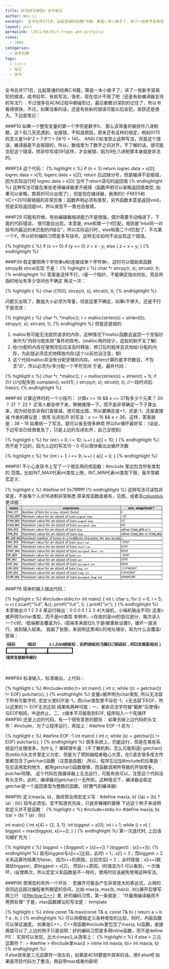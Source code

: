 ```yaml
---
title: 《C陷进与缺陷》读书笔记
author: Wei Li
excerpt:  全书总共171页，比起普通的经典C书籍，算是一本小册子了，讲了一些新手容易犯的错误，成书较早，有些写法，很老，现在估计不用了吧（还是有些编译器支持的写法?）. 不过很多在ACM过程中都碰到过，最后都教训深刻的记住了，所以书看得很快，不过，如果没看的话，还是有些新的错误可能以后会犯，收获还是很大。
layout: post
permalink: /2011/08/01/c-traps-and-pitfalls/
views:
  - 7809
categories:
  - 技术启蒙
tags:
  - C/C++
  - 笔记
  - 读书
---
```

全书总共171页，比起普通的经典C书籍，算是一本小册子了，讲了一些新手容易犯的错误，成书较早，有些写法，很老，现在估计不用了吧（还是有些编译器支持的写法?）.
不过很多在ACM过程中都碰到过，最后都教训深刻的记住了，所以书看得很快，不过，如果没看的话，还是有些新的错误可能以后会犯，收获还是很大。下边是笔记：

###P10
如果一个整型变量的第一个字符是数字0， 那么该常量将被视作八进制数，这个前几天还遇到，会报错，不知道原因，原来还有这样的规定，例如0175的含义是1*8^2 + 7 *8^1 + 5*8^0 = 145， ANSI C标准禁止这种写法，但是这个错误，编译器是不会报错的，所以，数组里为了数字之间对齐，不了解的话，很可能会犯这个错误，除非你写成091这样，才会报错，因为9在八进制里本身就是非法的。

###P24
这个代码：
{% highlight c %}
if (n < 3)
    return
logrec.data = x[0];
logrec.data = x[1];
logerc.data = x[2];
return 后边缺分号，但是编译不会报错，因为实际运行时
logrec.data = x[0] 当作了return语句的返回值
{% endhighlight %}
这种写法可能在某些老得编译器里不报错（函数声明可以省略返回值类型, 如果可以省略，那真的可以出错了），但是现在编译器，我用的C-FREE5和VC++2010报错报的非常厉害：函数声明必须有类型，另外函数本意是返回void，但是实际返回是int，所以类型不一致也会报错。

###P29
可能有时候，有些编辑器缩进能力不是很强，偶尔需要手动缩进下，下面的代码错误，
很可能会出现，本意是, else和第一个if匹配，规则是“else同一对括号内最近的未匹配的if结合”，所以实际运行时，else和第二个if匹配了，不鸟第一个if，所以好的编码习惯是多写括号，这样无论如何不会出现这个错误。

{% highlight c %}
if (x == 0) 
    if (y == 0) z = x - y;
else {
    z = x + y;
}
{% endhighlight %}

###P39
假定要把两个字符串s和t连接成单个字符串r，这时可以借助库函数strcpy和 strcat实现
于是：
{% highlight c %}
char *r
strcpy(r, s);
strcat(r, t);
{% endhighlight %}
答案是这样不行，r是一个指针，不能确定指向何处，而且所指的地址有多少空间也不确定
再试一次：

{% highlight c %}
char r[100];
strcpy(r, s);
strcat(r, t);
{% endhighlight %}

问题又出现了，数组大小必须为常量，但是这里不确定，如果r不够大，还是不行
于是改进：

{% highlight c %}
char *r, *malloc();
r = malloc(strlen(s) + strlen(t));
strcpy(r, s);
strcat(r, t);
{% endhighlight %}
但是还是错的
1. malloc有可能无法提供请求的内存，这种情况下malloc函数会返回一个空指针来作为”内存分配失败”事件的信号。(malloc用的较少，这些机制不太了解)
2. 给r分配的内存在使用完后应该及时释放，修订后的程序显式地给r分配的内存，为此就必须显式地释放内存(这个以前也没注意，额)
3. 这个代码malloc并没有分配足够的内存。 strlen计算的是字符数目，不包含’\0’，所以必须为r多分配一个字符空间
于是，最终代码：

{% highlight c %}
char *r, *malloc();
r = malloc(strlen(s) + strlen(t) + 1);
if (!r) {//分配失败 
    complain();
    exit(1);
}
strcpy(r, s);
strcat(r, t);
//一段时间后:
free(r);
{% endhighlight %}

###P46
计算边界时的一个小技巧：
计算x >= 16 && x <= 37有多少个元素？ 20 ？ 21 ？ 22？
正常人都会停下来，稍微推理一下，而不是非常确定一下子算出来，因为经验告诉我们直接减，很可能出错，所以要确定是+1，还是-1，还是直接减
作者的建议是：使用 左闭右开 的写法：x >= 16 && x < 38，这样，答案就是：38 – 16
如果统一了写法，就可以省去很多麻烦
所以for循环最好写：（话说，下边写法已经很普及了，只是上边的左闭右开，自己没想到）

{% highlight c %}
for (int i = 0; i < 10; i++) {
    a[i] = 10;
}
{% endhighlight %}
而不是下边的，因为上边的写法10 – 0 可以很快看出出循环次数

{% highlight c %}
for (int i = 1; i <= 9; i++) {
    a[i] = 0;
}
{% endhighlight %}

###P61
不小心发现书上写了一个很实用的库函数：#include 里边包含所有类型的
范围，比如INT_MAX代表int类型上限，INT_MIN代表int类型下限，我平常都宏定义:

{% highlight c %}
#define inf 0x7fffffff
{% endhighlight %}
这种写法可读性非常差，不是每个人对16进制非常熟悉
原来库函数直接有，见图，或者去[cplusplus](http://www.cplusplus.com/reference/clibrary/climits/)更详细：
![Image](/uploads/2011/07/climits.jpg)

###P76
简单的输入输出代码：

{% highlight c %}
#include<stdio.h>
int main() {
    int i;
    char c;
    for (i = 0; i < 5; i++) {
        scanf("%d", &c);
        printf("%d ", i);
    }
    printf("\n");
}
{% endhighlight %}
本意输出:0 1 2 3 4
某运行输出：0 0 0 0 1 2 3 4(大端机，小端机输出不同)
这里c被声明为char类型，而不是int类型
本例中，c存放的是int的低位部分，每次读入一个c时，i低端都会覆盖为0，i高端本来就位0,于是i被重新设置0，循环一直进行，直到输入结束。
我画了张图，来说明这里i和c的地址储存，和为什么会覆盖i低端：
![Image](/uploads/2011/07/xianjinyuquexianzhanlizi.jpg)

###P84
标准输入，标准输出，上代码：

{% highlight c %}
#include<stdio.h>
int main() {
    int c;
    while ((c = getchar()) != EOF)
        putchar(c);
}
{% endhighlight %}
变量c被声明为char类型, 所以无法容下所有可能字符,
宏定义里EOF是-1，而char类型里不存在-1，c无法容下EOF，所以这里的 != EOF无法比较
结果有两种可能：一、某些合法字符被”截断”后使得c与EOF相同，中途终止。二、c根本不可能取到EOF, 程序陷入一个死循环
###P90
还是上边的代码，有一个很有意思的题目：
如果去掉上边代码的头文件：#include，为了让程序运行，再加上：#define EOF -1
变为：

{% highlight c %}
#define EOF -1
int main() {
    int c;
    while ((c = getchar()) != EOF)
        putchar(c);
}
{% endhighlight %}
很多系统上，仍能运行，但是在某些系统运行会慢很多，为什么？
解释很牛逼：(不了解机制，怎么可能知道)
getchar()在stdio.h头文件里定义为宏，但是为了预防编程者粗心大意，在C语言很多库文件里都包含了getchar()函数（注意是函数）,所以，程序忘记加#include的后果是：
在应该用宏的地方，都用getchar()函数替换，而函数调用所导致的开销增多，putchar同理。
这个代码在我编译器上无法运行，可能有些可以，注意这个代码没有头文件。此时，编译器对getchar()一无所知，这种情况下，编译器会假定getchar是一个返回类型为整数的函数。(好霸气的编译器)

###P95
定义max(a, b)，我经常会用宏定义写：#define max(a, b) ((a) > (b) ? (a) : (b))
括号必须加，宏不知道优先级，只是赤裸裸的替换
下边这个例子来说明宏定义并不是函数：
{% highlight c %}
#include<stdio.h>
#define max(a, b) ((a) > (b) ? (a) : (b))
 
int main() {
    int x[4] = {2, 3, 1};
    int biggest = x[0];
    int i = 1;
    while (i < n) { 
        biggest = max(biggest, x[i++]);
    }
}
{% endhighlight %}
第一次迭代时, 上边语句被扩充为：

{% highlight c %}
biggest = ((biggest) > (x[i++]) ? (biggest) : (x[i++]));
{% endhighlight %}
首先biggest与x[i++]比较，此时i = 1，x[i] = 3；而biggest = 2
关系运算符结果为false， 因为i++的原因，比较完后I = 2；
此时赋值：x[i++]赋值给biggest，即biggest = x[2]， 然后i++原因，i的值变为3
可以看到，一次循环，i自增两次，所以宏定义和函数是不一样的，使用时应该避免使用这种写法。

###P98
使用宏的另外一个坏处：
宏展开可能会产生非常庞大的表达式，占用的空间远远超过编程者所期望的空间，比如
max(a, max(b, max(c, d)))展开后够写两三行
《[Effective C++](http://www.kuqin.com/effectivec2e/)》里, 好的编码习惯，第一条就是：
“尽量用编译器而不用预处理”
于是，max函数建议的写法是：
template

{% highlight c %}
inline const T& max(const T& a, const T& b)
{ return a > b ? a : b; }
{% endhighlight %}
可以用模板定义各种类型的比较，同时，内联函数可以保证速度。
如果是C++，C++库函数#include里包含了max(a, b)函数，直接用就可以了,上边的例子只是说明：好的编码习惯是多用inline函数，而不是define
PS：
实测可以发现，比大小max(),从效率上：
{% highlight c %}
if.else > 三元运算符 ? : >  #define > #include<cmath>里max() > 
inline int max(a, b)> int max(a, b)  
{% endhighlight %}   
if.else效率是三元运算符一倍左右，如果是ACM要提升效率的话，用if.else吧
如果是项目代码为了整洁，用自带max或者内联吧
